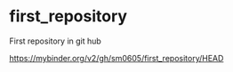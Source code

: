 # first_repository
First repository in git hub


https://mybinder.org/v2/gh/sm0605/first_repository/HEAD
